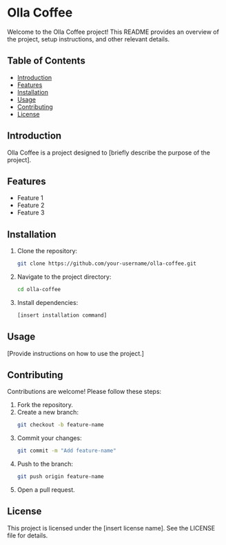 # Olla Coffee

Welcome to the Olla Coffee project! This README provides an overview of the project, setup instructions, and other relevant details.

## Table of Contents
- [Introduction](#introduction)
- [Features](#features)
- [Installation](#installation)
- [Usage](#usage)
- [Contributing](#contributing)
- [License](#license)

## Introduction
Olla Coffee is a project designed to [briefly describe the purpose of the project].

## Features
- Feature 1
- Feature 2
- Feature 3

## Installation
1. Clone the repository:
    ```bash
    git clone https://github.com/your-username/olla-coffee.git
    ```
2. Navigate to the project directory:
    ```bash
    cd olla-coffee
    ```
3. Install dependencies:
    ```bash
    [insert installation command]
    ```

## Usage
[Provide instructions on how to use the project.]

## Contributing
Contributions are welcome! Please follow these steps:
1. Fork the repository.
2. Create a new branch:
    ```bash
    git checkout -b feature-name
    ```
3. Commit your changes:
    ```bash
    git commit -m "Add feature-name"
    ```
4. Push to the branch:
    ```bash
    git push origin feature-name
    ```
5. Open a pull request.

## License
This project is licensed under the [insert license name]. See the LICENSE file for details.